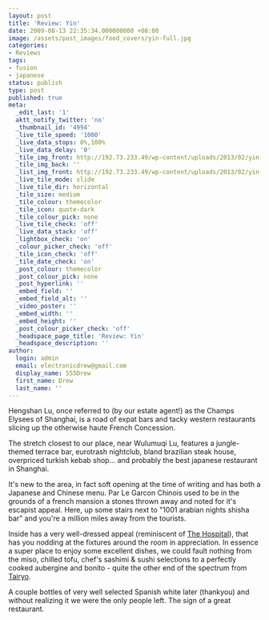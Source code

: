 ```yaml
---
layout: post
title: 'Review: Yin'
date: 2009-08-13 22:35:34.000000000 +08:00
image: /assets/post_images/food_covers/yin-full.jpg
categories:
- Reviews
tags:
- fusion
- japanese
status: publish
type: post
published: true
meta:
  _edit_last: '1'
  aktt_notify_twitter: 'no'
  _thumbnail_id: '4994'
  _live_tile_speed: '1000'
  _live_data_stops: 0%,100%
  _live_data_delay: '0'
  _tile_img_front: http://192.73.233.49/wp-content/uploads/2013/02/yin-tile.jpg
  _tile_img_back: ''
  _list_img_front: http://192.73.233.49/wp-content/uploads/2013/02/yin-archive.jpg
  _live_tile_mode: slide
  _live_tile_dir: horizontal
  _tile_size: medium
  _tile_colour: themecolor
  _tile_icon: quote-dark
  _tile_colour_pick: none
  _live_tile_check: 'off'
  _live_data_stack: 'off'
  _lightbox_check: 'on'
  _colour_picker_check: 'off'
  _tile_icon_check: 'off'
  _tile_date_check: 'on'
  _post_colour: themecolor
  _post_colour_pick: none
  _post_hyperlink: ''
  _embed_field: ''
  _embed_field_alt: ''
  _video_poster: ''
  _embed_width: ''
  _embed_height: ''
  _post_colour_picker_check: 'off'
  _headspace_page_title: 'Review: Yin'
  _headspace_description: ''
author:
  login: admin
  email: electronicdrew@gmail.com
  display_name: 555Drew
  first_name: Drew
  last_name: ''
---
```

Hengshan Lu, once referred to (by our estate agent!) as the Champs Elysees of Shanghai, is a road of expat bars and tacky western restaurants slicing up the otherwise haute French Concession.

The stretch closest to our place, near Wulumuqi Lu, features a jungle-themed terrace bar, eurotrash nightclub, bland brazilian steak house, overpriced turkish kebab shop... and probably the best japanese restaurant in Shanghai.

It's new to the area, in fact soft opening at the time of writing and has both a Japanese and Chinese menu. Par Le Garcon Chinois used to be in the grounds of a french mansion a stones thrown away and noted for it's escapist appeal. Here, up some stairs next to "1001 arabian nights shisha bar" and you're a million miles away from the tourists.

Inside has a very well-dressed appeal (reminiscent of <a href="http://www.thehospitalclub.com/" target="_blank">The Hospital</a>), that has you nodding at the fixtures around the room in appreciation. In essence a super place to enjoy some excellent dishes, we could fault nothing from the miso, chilled tofu, chef's sashimi &amp; sushi selections to a perfectly cooked aubergine and bonito - quite the other end of the spectrum from <a href="http://www.triplefivedrew.com/?p=122">Tairyo</a>.

A couple bottles of very well selected Spanish white later (thankyou) and without realizing it we were the only people left. The sign of a great restaurant.